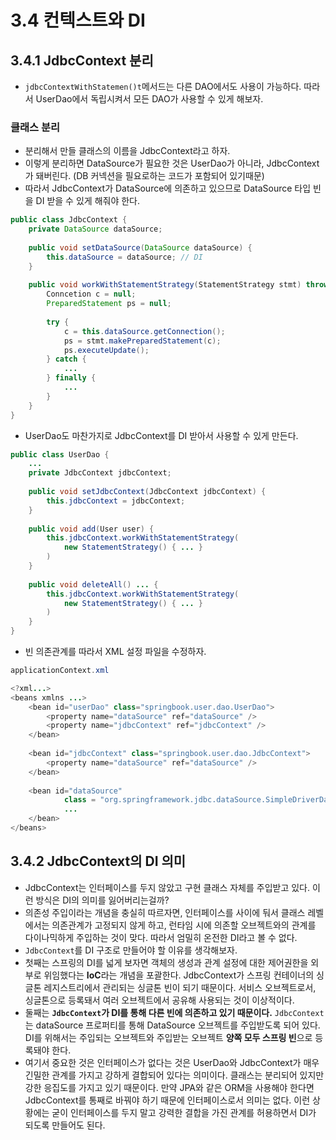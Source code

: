 # 3.4 컨텍스트와 DI

## 3.4.1 JdbcContext 분리

- `jdbcContextWithStatemen()t`메서드는 다른 DAO에서도 사용이 가능하다. 따라서 UserDao에서 독립시켜서 모든 DAO가 사용할 수 있게 해보자.

### 클래스 분리

- 분리해서 만들 클래스의 이름을 JdbcContext라고 하자.
- 이렇게 분리하면 DataSource가 필요한 것은 UserDao가 아니라, JdbcContext가 돼버린다.
  (DB 커넥션을 필요로하는 코드가 포함되어 있기때문)
- 따라서 JdbcContext가 DataSource에 의존하고 있으므로 DataSource 타입 빈을 DI 받을 수 있게 해줘야 한다.

```java
public class JdbcContext {
    private DataSource dataSource;
    
    public void setDataSource(DataSource dataSource) {
        this.dataSource = dataSource; // DI
    }
    
    public void workWithStatementStrategy(StatementStrategy stmt) throws SQLException {
        Conncetion c = null;
        PreparedStatement ps = null;
        
        try {
            c = this.dataSource.getConnection();
            ps = stmt.makePreparedStatement(c);
            ps.executeUpdate();
        } catch {
            ...
        } finally {
            ...
        }
    }
}
```

- UserDao도 마찬가지로 JdbcContext를 DI 받아서 사용할 수 있게 만든다.

```java
public class UserDao {
    ...
    private JdbcContext jdbcContext;
    
    public void setJdbcContext(JdbcContext jdbcContext) {
        this.jdbcContext = jdbcContext;
    }
    
    public void add(User user) { 
        this.jdbcContext.workWithStatementStrategy(
            new StatementStrategy() { ... }
        )
    }
    
    public void deleteAll() ... { 
        this.jdbcContext.workWithStatementStrategy(
            new StatementStrategy() { ... }
        )
    }
}
```

- 빈 의존관계를 따라서 XML 설정 파일을 수정하자.

```java
applicationContext.xml

<?xml...>
<beans xmlns ...>
    <bean id="userDao" class="springbook.user.dao.UserDao">
        <property name="dataSource" ref="dataSource" />
        <property name="jdbcContext" ref="jdbcContext" />
    </bean>
    
    <bean id="jdbcContext" class="springbook.user.dao.JdbcContext">
        <property name="dataSource" ref="dataSource" />
    </bean>
    
    <bean id="dataSource"
            class = "org.springframework.jdbc.dataSource.SimpleDriverDataSource" >
            ...
    </bean>
</beans>
```

## 3.4.2 JdbcContext의 DI 의미

- JdbcContext는 인터페이스를 두지 않았고 구현 클래스 자체를 주입받고 있다. 이런 방식은 DI의 의미를 잃어버리는걸까?
- 의존성 주입이라는 개념을 충실히 따르자면, 인터페이스를 사이에 둬서 클래스 레벨에서는 의존관계가 고정되지 않게 하고, 런타임 시에 의존할 오브젝트와의 관계를 다이나믹하게 주입하는 것이 맞다.
  따라서 엄밀히 온전한 DI라고 볼 수 없다.
- `JdbcContext`를 DI 구조로 만들어야 할 이유를 생각해보자.
- 첫째는 스프링의 DI를 넓게 보자면 객체의 생성과 관계 설정에 대한 제어권한을 외부로 위임했다는 **IoC**라는 개념을 포괄한다.  JdbcContext가 스프링 컨테이너의 싱글톤 레지스트리에서 관리되는 싱글톤 빈이 되기 때문이다. 서비스 오브젝트로서, 싱글톤으로 등록돼서 여러 오브젝트에서 공유해 사용되는 것이 이상적이다.
- 둘째는 **`JdbcContext`가 DI를 통해 다른 빈에 의존하고 있기 때문이다.** 
  `JdbcContext`는 dataSource 프로퍼티를 통해 DataSource 오브젝트를 주입받도록 되어 있다. DI를 위해서는 주입되는 오브젝트와 주입받는 오브젝트 **양쪽 모두 스프링 빈**으로 등록돼야 한다.
- 여기서 중요한 것은 인터페이스가 없다는 것은 UserDao와 JdbcContext가 매우 긴밀한 관계를 가지고 강하게 결합되어 있다는 의미이다. 클래스는 분리되어 있지만 강한 응집도를 가지고 있기 때문이다.
  만약 JPA와 같은 ORM을 사용해야 한다면 JdbcContext를 통째로 바꿔야 하기 때문에 인터페이스로서 의미는 없다.
  이런 상황에는 굳이 인터페이스를 두지 말고 강력한 결합을 가진 관계를 허용하면서 DI가 되도록 만들어도 된다.